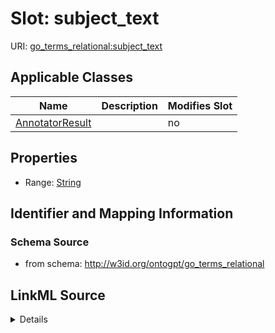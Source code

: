 

# Slot: subject_text

URI: [go_terms_relational:subject_text](http://w3id.org/ontogpt/go_terms_relationalsubject_text)



<!-- no inheritance hierarchy -->





## Applicable Classes

| Name | Description | Modifies Slot |
| --- | --- | --- |
| [AnnotatorResult](AnnotatorResult.md) |  |  no  |







## Properties

* Range: [String](String.md)





## Identifier and Mapping Information







### Schema Source


* from schema: http://w3id.org/ontogpt/go_terms_relational




## LinkML Source

<details>
```yaml
name: subject_text
from_schema: http://w3id.org/ontogpt/go_terms_relational
rank: 1000
alias: subject_text
owner: AnnotatorResult
domain_of:
- AnnotatorResult
range: string

```
</details>